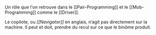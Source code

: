 Un rôle que l'on retrouve dans le [[Pair-Programming]] et le [[Mob-Programming]] comme le [[Driver]].

Le copilote, ou _[[Navigator]]_ en anglais, n’agit pas directement sur la machine. Il peut et doit, prendre du recul sur ce que le binôme produit.
